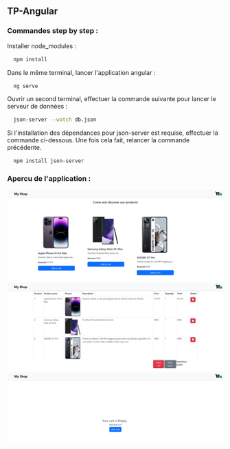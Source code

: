 ## TP-Angular

### Commandes step by step :

Installer node_modules :
```bash
  npm install 
```
Dans le même terminal, lancer l'application angular :
```bash
  ng serve
```

Ouvrir un second terminal, effectuer la commande suivante pour lancer le serveur de données :
```bash
  json-server --watch db.json
```

Si l'installation des dépendances pour json-server est requise, effectuer la commande ci-dessous. Une fois cela fait, relancer la commande précédente.
```bash
  npm install json-server
```

### Apercu de l'application :
![img.png](img.png)
![img_1.png](img_1.png)
![img_2.png](img_2.png)

